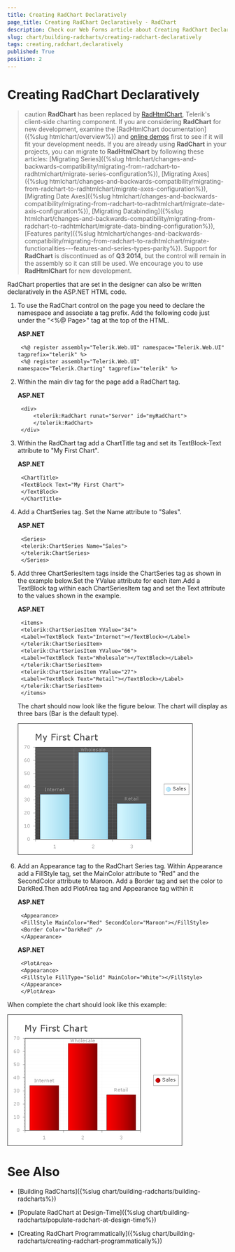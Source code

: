 ```yaml
---
title: Creating RadChart Declaratively
page_title: Creating RadChart Declaratively - RadChart
description: Check our Web Forms article about Creating RadChart Declaratively.
slug: chart/building-radcharts/creating-radchart-declaratively
tags: creating,radchart,declaratively
published: True
position: 2
---
```


# Creating RadChart Declaratively

>caution  **RadChart** has been replaced by [RadHtmlChart](https://www.telerik.com/products/aspnet-ajax/html-chart.aspx), Telerik's client-side charting component. If you are considering **RadChart** for new development, examine the [RadHtmlChart documentation]({%slug htmlchart/overview%}) and [online demos](https://demos.telerik.com/aspnet-ajax/htmlchart/examples/overview/defaultcs.aspx) first to see if it will fit your development needs. If you are already using **RadChart** in your projects, you can migrate to **RadHtmlChart** by following these articles: [Migrating Series]({%slug htmlchart/changes-and-backwards-compatibility/migrating-from-radchart-to-radhtmlchart/migrate-series-configuration%}), [Migrating Axes]({%slug htmlchart/changes-and-backwards-compatibility/migrating-from-radchart-to-radhtmlchart/migrate-axes-configuration%}), [Migrating Date Axes]({%slug htmlchart/changes-and-backwards-compatibility/migrating-from-radchart-to-radhtmlchart/migrate-date-axis-configuration%}), [Migrating Databinding]({%slug htmlchart/changes-and-backwards-compatibility/migrating-from-radchart-to-radhtmlchart/migrate-data-binding-configuration%}), [Features parity]({%slug htmlchart/changes-and-backwards-compatibility/migrating-from-radchart-to-radhtmlchart/migrate-functionalities---features-and-series-types-parity%}). Support for **RadChart** is discontinued as of **Q3 2014**, but the control will remain in the assembly so it can still be used. We encourage you to use **RadHtmlChart** for new development.

RadChart properties that are set in the designer can also be written declaratively in the ASP.NET HTML code.

1. To use the RadChart control on the page you need to declare the namespace and associate a tag prefix. Add the following code just under the "<%@ Page>" tag at the top of the HTML.

	**ASP.NET**

		<%@ register assembly="Telerik.Web.UI" namespace="Telerik.Web.UI" tagprefix="telerik" %>
		<%@ register assembly="Telerik.Web.UI" namespace="Telerik.Charting" tagprefix="telerik" %>

1. Within the main div tag for the page add a RadChart tag.

	**ASP.NET**

		<div>
			<telerik:RadChart runat="Server" id="myRadChart">
			</telerik:RadChart>
		</div>

1. Within the RadChart tag add a ChartTitle tag and set its TextBlock-Text attribute to "My First Chart".

	**ASP.NET**

		<ChartTitle>
		<TextBlock Text="My First Chart">
		</TextBlock>
		</ChartTitle> 

1. Add a ChartSeries tag. Set the Name attribute to "Sales".

	**ASP.NET**

		<Series>
		<telerik:ChartSeries Name="Sales">
		</telerik:ChartSeries>
		</Series> 

1. Add three ChartSeriesItem tags inside the ChartSeries tag as shown in the example below.Set the YValue attribute for each item.Add a TextBlock tag within each ChartSeriesItem tag and set the Text attribute to the values shown in the example.

	**ASP.NET**

		<items>
		<telerik:ChartSeriesItem YValue="34">
		<Label><TextBlock Text="Internet"></TextBlock></Label>
		</telerik:ChartSeriesItem>
		<telerik:ChartSeriesItem YValue="66">
		<Label><TextBlock Text="Wholesale"></TextBlock></Label>
		</telerik:ChartSeriesItem>
		<telerik:ChartSeriesItem YValue="27">
		<Label><TextBlock Text="Retail"></TextBlock></Label>
		</telerik:ChartSeriesItem>
		</items> 

	The chart should now look like the figure below. The chart will display as three bars (Bar is the default type).

	![Building RadChart](images/radchart-building003.png)

1. Add an Appearance tag to the RadChart Series tag. Within Appearance add a FillStyle tag, set the MainColor attribute to "Red" and the SecondColor attribute to Maroon. Add a Border tag and set the color to DarkRed.Then add PlotArea tag and Appearance tag within it

	**ASP.NET**

		<Appearance>
		<FillStyle MainColor="Red" SecondColor="Maroon"></FillStyle>
		<Border Color="DarkRed" />
		</Appearance> 

	**ASP.NET**
	
		<PlotArea>
		<Appearance>
		<FillStyle FillType="Solid" MainColor="White"></FillStyle>
		</Appearance>
		</PlotArea> 

When complete the chart should look like this example:

![Finished Chart](images/radchart-building004.png)

# See Also

 * [Building RadCharts]({%slug chart/building-radcharts/building-radcharts%})

 * [Populate RadChart at Design-Time]({%slug chart/building-radcharts/populate-radchart-at-design-time%})

 * [Creating RadChart Programmatically]({%slug chart/building-radcharts/creating-radchart-programmatically%})

